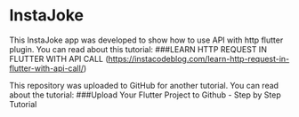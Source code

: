 # InstaJoke

This InstaJoke app was developed to show how to use API with http flutter plugin. 
You can read about this tutorial: ###LEARN HTTP REQUEST IN FLUTTER WITH API CALL (https://instacodeblog.com/learn-http-request-in-flutter-with-api-call/)

This repository was uploaded to GitHub for another tutorial.
You can read about the tutorial: ###Upload Your Flutter Project to Github - Step by Step Tutorial
